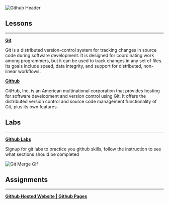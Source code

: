 ![Github Header](https://external-content.duckduckgo.com/iu/?u=http%3A%2F%2Fblog.davidecoppola.com%2Fwp-content%2Fuploads%2F2016%2F11%2FGitHub-logo-header.png&f=1&nofb=1)

## Lessons <!-- {docsify-ignore} -->

---

**[Git](/courses/03-Version_Control/lessons/git.md)**

Git is a distributed version-control system for tracking changes in source code during software development. It is designed for coordinating work among programmers, but it can be used to track changes in any set of files. Its goals include speed, data integrity, and support for distributed, non-linear workflows.

**[Github](/courses/03-Version_Control/lessons/github.md)**

GitHub, Inc. is an American multinational corporation that provides hosting for software development and version control using Git. It offers the distributed version control and source code management functionality of Git, plus its own features.

## Labs <!-- {docsify-ignore} -->

---

**[Github Labs](/courses/03-Version_Control/labs/github-labs.md)**

<!-- **[Introduction To Github | Learning Lab](https://lab.github.com/githubtraining/introduction-to-github)** -->

Signup for git labs to practice you github skills, follow the instruction to see what sections should be completed

![Git Merge Gif](https://media.giphy.com/media/cFkiFMDg3iFoI/giphy.gif)

## Assignments <!-- {docsify-ignore} -->

---

**[Github Hosted Website | Github Pages](/courses/03-Version_Control/labs/github-pages.md)**
